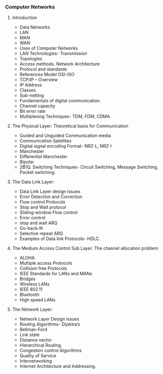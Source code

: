 ### Computer Networks

1. Introduction

   - Data Networks
   - LAN
   - MAN
   - WAN
   - Uses of Computer Networks
   - LAN Technologies- Transmission
   - Topologies
   - Access methods. Network Architecture
   - Protocol and standards
   - References Model OSI-ISO
   - TCP/IP – Overview
   - IP Address
   - Classes
   - Sub-netting
   - Fundamentals of digital communication
   - Channel capacity
   - Bit error rate
   - Multiplexing Techniques- TDM, FDM, CDMA.

2. The Physical Layer: Theoretical basis for Communication

   - Guided and Unguided Communication media
   - Communication Satellites
   - Digital signal encoding Format- NRZ-L, NRZ-I
   - Manchester
   - Differential Manchester
   - Bipolar
   - 2B1Q. Switching Techniques- Circuit Switching, Message Switching, Packet switching.

3. The Data Link Layer:

   - Data Link Layer design issues
   - Error Detection and Correction
   - Flow control Protocols
   - Stop and Wait protocol
   - Sliding-window Flow control
   - Error control
   - stop and wait ARQ
   - Go-back-N
   - Selective repeat ARQ
   - Examples of Data link Protocols- HDLC.

4. The Medium Access Control Sub Layer: The channel allocation problem

   - ALOHA
   - Multiple access Protocols
   - Collision free Protocols
   - IEEE Standards for LANs and MANs
   - Bridges
   - Wireless LANs
   - IEEE 802.11
   - Bluetooth
   - High speed LANs.

5. The Network Layer:

   - Network Layer Design issues
   - Routing Algorithms- Dijsktra’s
   - Bellman-Ford
   - Link state
   - Distance vector
   - Hierarchical Routing.
   - Congestion control Algorithms
   - Quality of Service
   - Internetworking
   - Internet Architecture and Addressing.
